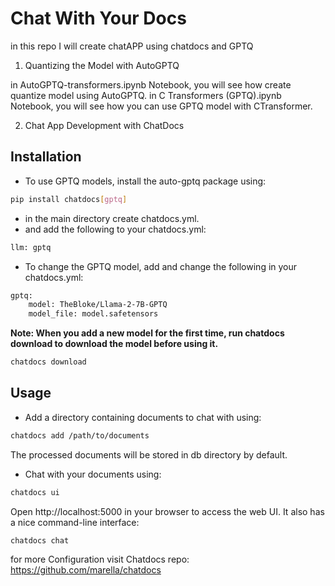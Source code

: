 # Chat With Your Docs

in this repo I will create chatAPP using chatdocs and GPTQ

1. Quantizing the Model with AutoGPTQ

in AutoGPTQ-transformers.ipynb Notebook, you will see how create quantize model using AutoGPTQ.
in C Transformers (GPTQ).ipynb Notebook, you will see how you can use GPTQ model with CTransformer.

2. Chat App Development with ChatDocs

## Installation 

-	To use GPTQ models, install the auto-gptq package using:
```bash
pip install chatdocs[gptq]
```

-	in the main directory create chatdocs.yml.
-	and add the following to your chatdocs.yml:
```bash
llm: gptq
```
-	To change the GPTQ model, add and change the following in your chatdocs.yml:

```bash
gptq:
    model: TheBloke/Llama-2-7B-GPTQ
    model_file: model.safetensors
```
**Note: When you add a new model for the first time, run chatdocs download to download the model before using it.**

```bash
chatdocs download
```
## Usage

-	Add a directory containing documents to chat with using:
```bash
chatdocs add /path/to/documents
```

The processed documents will be stored in db directory by default.
-	Chat with your documents using:
```bash
chatdocs ui
```

Open http://localhost:5000 in your browser to access the web UI.
It also has a nice command-line interface:
```bash
chatdocs chat
```

for more Configuration visit Chatdocs repo: https://github.com/marella/chatdocs

